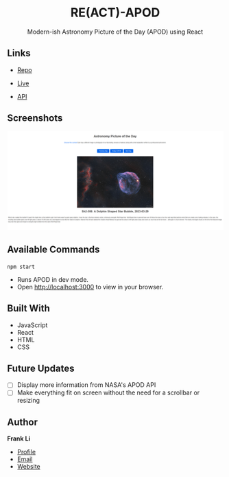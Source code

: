 <h1 align="center">RE(ACT)-APOD</h1>
<p align="center">Modern-ish Astronomy Picture of the Day (APOD) using React</p>

## Links

- [Repo](https://github.com/frankzhaoli/APOD "Re-APOD Repo")

- [Live](<https://frankzhaoli.github.io/> "Live View")

- [API](<https://api.nasa.gov/> "NASA's API")

## Screenshots

![Home Page](/images/1.png "Home Page")

## Available Commands

`npm start`
- Runs APOD in dev mode.
- Open [http://localhost:3000](http://localhost:3000) to view in your browser.

## Built With

- JavaScript
- React
- HTML
- CSS

## Future Updates

- [ ] Display more information from NASA's APOD API
- [ ] Make everything fit on screen without the need for a scrollbar or resizing

## Author

**Frank Li**

- [Profile](https://github.com/frankzhaoli "My Github Profile")
- [Email](mailto:zhao.lang.li2@gmail.com?subject=Hi "Hi!")
- [Website](https://www.linkedin.com/in/zhaofrank-li/ "LinkedIn")
